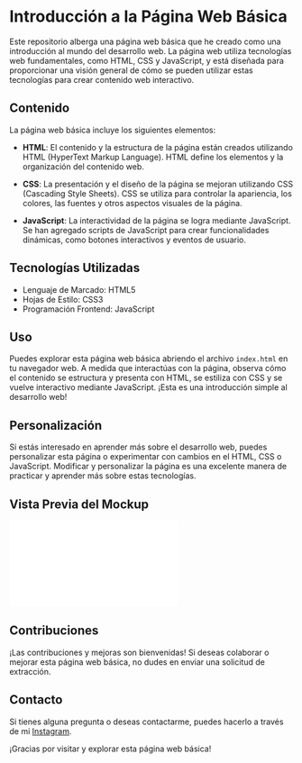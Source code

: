 # Introducción a la Página Web Básica

Este repositorio alberga una página web básica que he creado como una introducción al mundo del desarrollo web. La página web utiliza tecnologías web fundamentales, como HTML, CSS y JavaScript, y está diseñada para proporcionar una visión general de cómo se pueden utilizar estas tecnologías para crear contenido web interactivo.

## Contenido

La página web básica incluye los siguientes elementos:

- **HTML**: El contenido y la estructura de la página están creados utilizando HTML (HyperText Markup Language). HTML define los elementos y la organización del contenido web.

- **CSS**: La presentación y el diseño de la página se mejoran utilizando CSS (Cascading Style Sheets). CSS se utiliza para controlar la apariencia, los colores, las fuentes y otros aspectos visuales de la página.

- **JavaScript**: La interactividad de la página se logra mediante JavaScript. Se han agregado scripts de JavaScript para crear funcionalidades dinámicas, como botones interactivos y eventos de usuario.

## Tecnologías Utilizadas

- Lenguaje de Marcado: HTML5
- Hojas de Estilo: CSS3
- Programación Frontend: JavaScript

## Uso

Puedes explorar esta página web básica abriendo el archivo `index.html` en tu navegador web. A medida que interactúas con la página, observa cómo el contenido se estructura y presenta con HTML, se estiliza con CSS y se vuelve interactivo mediante JavaScript. ¡Esta es una introducción simple al desarrollo web!

## Personalización

Si estás interesado en aprender más sobre el desarrollo web, puedes personalizar esta página o experimentar con cambios en el HTML, CSS o JavaScript. Modificar y personalizar la página es una excelente manera de practicar y aprender más sobre estas tecnologías.

## Vista Previa del Mockup

![Vista Previa del Mockup](WebBasica/Mockup.pdf)


## Contribuciones

¡Las contribuciones y mejoras son bienvenidas! Si deseas colaborar o mejorar esta página web básica, no dudes en enviar una solicitud de extracción.

## Contacto

Si tienes alguna pregunta o deseas contactarme, puedes hacerlo a través de mi [Instagram](https://www.instagram.com/vmtrdev/).

¡Gracias por visitar y explorar esta página web básica!
